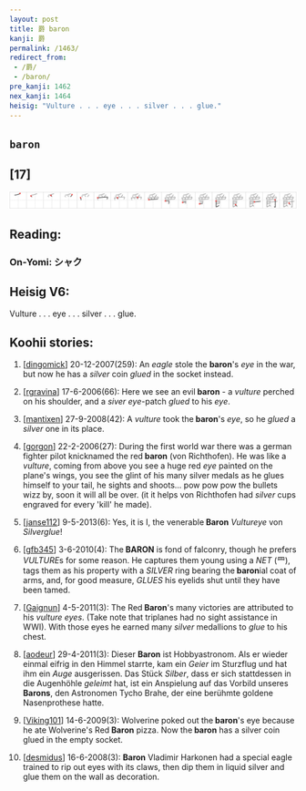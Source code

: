```yaml
---
layout: post
title: 爵 baron
kanji: 爵
permalink: /1463/
redirect_from:
 - /爵/
 - /baron/
pre_kanji: 1462
nex_kanji: 1464
heisig: "Vulture . . . eye . . . silver . . . glue."
---
```


## `baron`

## [17]

<div class="stroke"><img src="../images/E788B5.png" /></div>

## Reading:

### On-Yomi: シャク

## Heisig V6:

Vulture . . . eye . . . silver . . . glue.

## Koohii stories:

1) [<a href="http://kanji.koohii.com/profile/dingomick">dingomick</a>] 20-12-2007(259): An <em>eagle</em> stole the <strong>baron</strong>&#039;s <em>eye</em> in the war, but now he has a <em>silver</em> coin <em>glued</em> in the socket instead.

2) [<a href="http://kanji.koohii.com/profile/rgravina">rgravina</a>] 17-6-2006(66): Here we see an evil<strong> baron</strong> - a <em>vulture</em> perched on his shoulder, and a <em>siver</em> <em>eye</em>-patch <em>glued</em> to his <em>eye</em>.

3) [<a href="http://kanji.koohii.com/profile/mantixen">mantixen</a>] 27-9-2008(42): A <em>vulture</em> took the<strong> baron</strong>&#039;s <em>eye</em>, so he <em>glued</em> a <em>silver</em> one in its place.

4) [<a href="http://kanji.koohii.com/profile/gorgon">gorgon</a>] 22-2-2006(27): During the first world war there was a german fighter pilot knicknamed the red<strong> baron</strong> (von Richthofen). He was like a <em>vulture</em>, coming from above you see a huge red <em>eye</em> painted on the plane&#039;s wings, you see the glint of his many silver medals as he glues himself to your tail, he sights and shoots... pow pow pow the bullets wizz by, soon it will all be over. (it it helps von Richthofen had <em>silver</em> cups engraved for every &#039;kill&#039; he made).

5) [<a href="http://kanji.koohii.com/profile/janse112">janse112</a>] 9-5-2013(6): Yes, it is I, the venerable<strong> Baron</strong> <em>Vultureye</em> von <em>Silverglue</em>!

6) [<a href="http://kanji.koohii.com/profile/gfb345">gfb345</a>] 3-6-2010(4): The<strong> BARON</strong> is fond of falconry, though he prefers <em>VULTURE</em>s for some reason. He captures them young using a <em>NET</em> (⺲), tags them as his property with a <em>SILVER</em> ring bearing the<strong> baron</strong>ial coat of arms, and, for good measure, <em>GLUES</em> his eyelids shut until they have been tamed.

7) [<a href="http://kanji.koohii.com/profile/Gaignun">Gaignun</a>] 4-5-2011(3): The Red<strong> Baron</strong>&#039;s many victories are attributed to his <em>vulture eyes</em>. (Take note that triplanes had no sight assistance in WWI). With those eyes he earned many <em>silver</em> medallions to <em>glue</em> to his chest.

8) [<a href="http://kanji.koohii.com/profile/aodeur">aodeur</a>] 29-4-2011(3): Dieser <strong>Baron</strong> ist Hobbyastronom. Als er wieder einmal eifrig in den Himmel starrte, kam ein <em>Geier</em> im Sturzflug und hat ihm ein <em>Auge</em> ausgerissen. Das Stück <em>Silber</em>, dass er sich stattdessen in die Augenhöhle <em>geleimt</em> hat, ist ein Anspielung auf das Vorbild unseres <strong>Barons</strong>, den Astronomen Tycho Brahe, der eine berühmte goldene Nasenprothese hatte.

9) [<a href="http://kanji.koohii.com/profile/Viking101">Viking101</a>] 14-6-2009(3): Wolverine poked out the<strong> baron</strong>&#039;s eye because he ate Wolverine&#039;s Red<strong> Baron</strong> pizza. Now the<strong> baron</strong> has a silver coin glued in the empty socket.

10) [<a href="http://kanji.koohii.com/profile/desmidus">desmidus</a>] 16-6-2008(3): <strong>Baron</strong> Vladimir Harkonen had a special eagle trained to rip out eyes with its claws, then dip them in liquid silver and glue them on the wall as decoration.
